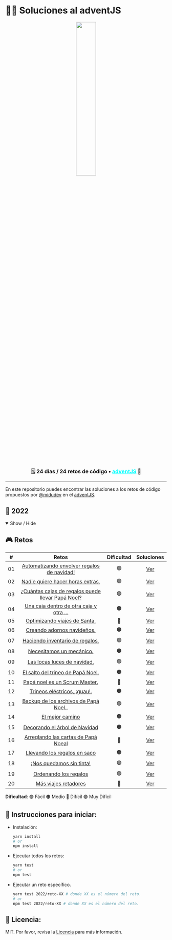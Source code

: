 # 🎅🎄 Soluciones al adventJS

<p align="center"> 
  <img src=https://adventjs.dev/challenges-2022/1.svg width="35%"/>
</p>

<h3 align="center">🗓️ 24 días /
24 retos de código • <a style="color: cyan" href="https://adventjs.dev">adventJS</a> 🚀</h3>

---

En este repositorio puedes encontrar las soluciones a los retos de código propuestos por [@midudev](https://midu.dev/) en el [adventJS](https://adventjs.dev/).

## 🤖 2022

<details open>

<summary>Show / Hide</summary>

## 🎮️ Retos

|  #  |                               Retos                               | Dificultad |          Soluciones          |
| :-: | :---------------------------------------------------------------: | :--------: | :--------------------------: |
| 01  |    [Automatizando envolver regalos de navidad!](2022/reto-01)     |     🟢     | [Ver](2022/reto-01/index.js) |
| 02  |         [Nadie quiere hacer horas extras.](2022/reto-02)          |     🟢     | [Ver](2022/reto-02/index.js) |
| 03  | [¿Cuántas cajas de regalos puede llevar Papá Noel?](2022/reto-03) |     🟢     | [Ver](2022/reto-03/index.js) |
| 04  |      [Una caja dentro de otra caja y otra ...](2022/reto-04)      |     🟠     | [Ver](2022/reto-04/index.js) |
| 05  |           [Optimizando viajes de Santa.](2022/reto-05)            |     🔴     | [Ver](2022/reto-05/index.js) |
| 06  |            [Creando adornos navideños.](2022/reto-06)             |     🟠     | [Ver](2022/reto-06/index.js) |
| 07  |          [Haciendo inventario de regalos.](2022/reto-07)          |     🟢     | [Ver](2022/reto-07/index.js) |
| 08  |             [Necesitamos un mecánico.](2022/reto-08)              |     🟠     | [Ver](2022/reto-08/index.js) |
| 09  |            [Las locas luces de navidad.](2022/reto-09)            |     🟢     | [Ver](2022/reto-09/index.js) |
| 10  |         [El salto del trineo de Papá Noel.](2022/reto-10)         |     🟠     | [Ver](2022/reto-10/index.js) |
| 11  |           [Papá noel es un Scrum Master.](2022/reto-11)           |     🔴     | [Ver](2022/reto-11/index.js) |
| 12  |            [Trineos eléctricos, ¡guau!.](2022/reto-12)            |     🟠     | [Ver](2022/reto-12/index.js) |
| 13  |       [Backup de los archivos de Papá Noel..](2022/reto-13)       |     🟢     | [Ver](2022/reto-13/index.js) |
| 14  |                  [El mejor camino](2022/reto-14)                  |     🟠     | [Ver](2022/reto-14/index.js) |
| 15  |           [Decorando el árbol de Navidad](2022/reto-15)           |     🟠     | [Ver](2022/reto-15/index.js) |
| 16  |        [Arreglando las cartas de Papá Noeal](2022/reto-16)        |     🔴     | [Ver](2022/reto-16/index.js) |
| 17  |           [Llevando los regalos en saco](2022/reto-17)            |     🟠     | [Ver](2022/reto-17/index.js) |
| 18  |             [¡Nos quedamos sin tinta!](2022/reto-18)              |     🟢     | [Ver](2022/reto-18/index.js) |
| 19  |               [Ordenando los regalos](2022/reto-19)               |     🟢     | [Ver](2022/reto-19/index.js) |
| 20  |               [Más viajes retadores](2022/reto-20)                |     🔴     | [Ver](2022/reto-20/index.js) |

**Dificultad**: 🟢 Fácil 🟠 Medio 🔴 Difícil 🟣 Muy Difícil

</details>

## 🚀 Instrucciones para iniciar:

- Instalación:

  ```bash
  yarn install
  # or
  npm install
  ```

- Ejecutar todos los retos:

  ```bash
  yarn test
  # or
  npm test
  ```

- Ejecutar un reto específico.

  ```bash
  yarn test 2022/reto-XX # donde XX es el número del reto.
  # or
  npm test 2022/reto-XX # donde XX es el número del reto.
  ```

## 📃 Licencia:

MIT. Por favor, revisa la [Licencia](LICENSE) para más información.
